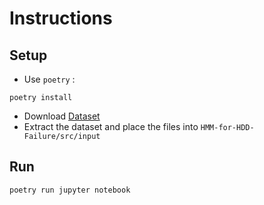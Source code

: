 # Instructions

## Setup
- Use `poetry` :

```
poetry install 
```
- Download [Dataset](https://drive.google.com/file/d/1OqAJBbpfvXlikiQRVF6S6FSlYRFRFV-q/view?usp=sharing) 
- Extract the dataset and place the files into `HMM-for-HDD-Failure/src/input`


## Run
```
poetry run jupyter notebook
```
